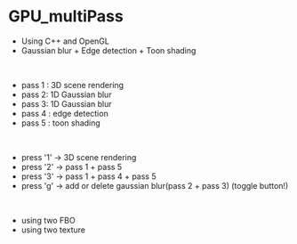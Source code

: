# GPU_multiPass
- Using C++ and OpenGL
- Gaussian blur + Edge detection + Toon shading
<br/>

- pass 1 : 3D scene rendering
- pass 2: 1D Gaussian blur
- pass 3: 1D Gaussian blur
- pass 4 : edge detection
- pass 5 : toon shading
<br/>

- press '1' -> 3D scene rendering
- press '2' -> pass 1 + pass 5
- press '3' -> pass 1 + pass 4 + pass 5
- press 'g' -> add or delete gaussian blur(pass 2 + pass 3) (toggle button!)
<br/>

- using two FBO
- using two texture

